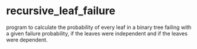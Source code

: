 # recursive_leaf_failure
program to calculate the probability of every leaf in a binary tree failing with a given failure probability, if the leaves were independent and if the leaves were dependent.
